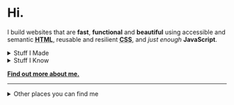 # Hi.

I build websites that are **fast**, **functional** and **beautiful** using accessible and semantic **<abbr title="HyperText Markup Language">HTML</abbr>**, reusable and resilient **<abbr title="Cascading Stylesheets">CSS</abbr>**, and *just enough* **JavaScript**.

<details>
  <summary>Stuff I Made</summary>
  
  - [Jet Set](https://stylestage.dev/styles/jet-set/)
  - [TouchFuzzy](https://github.com/cbirdsong/touchfuzzy)
  - [The Current](https://thecurrentla.com)
  - [Civix](https://web.archive.org/web/20210717021817/https://gocivix.com/)
  - [Eye on 2020](https://2020.bbrcreative.com)
  - [Food Marketing Now](https://foodmarketingnow.com)
</details>

<details>
  <summary>Stuff I Know</summary>
  
  - **<abbr title="HyperText Markup Language">HTML</abbr>**, and templating languages (Liquid, Twig, Nunjucks, Smarty)
  - **<abbr title="Cascading Stylesheets">CSS</abbr>**, and preprocessors (Sass and Less)
  - **JavaScript**, and jQuery
  - **<abbr title="Scalable Vector Graphics">SVG</abbr>**
  - **WordPress**
  - **Eleventy**
  - _and [much more](https://birdsong.dev/resume)_
</details>

**[Find out more about me.](https://birdsong.dev)**

---

<details>
  <summary>Other places you can find me</summary>
  <p>⭐️<a rel="me" href="https://micro.blog/cbirdsong">Micro.blog</a></p>
  <p>🐘<a rel="me" href="https://mastodon.social/@cbirdsong">Mastodon</a> (but you should probably follow cory@m.birdsong.dev instead)</p>
  <p>🕴️<a rel="me" href="https://linkedin.com/in/cbirdsong">LinkedIn</a></p>
  <p>🐦<a rel="me" href="https://twitter.com/cbirdsong">Twitter</a> (for now, at least)</p>
</details>
